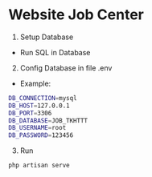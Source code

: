 # Website Job Center

1. Setup Database 

- Run SQL in Database 

2. Config Database in file .env

- Example: 
```zsh
DB_CONNECTION=mysql
DB_HOST=127.0.0.1
DB_PORT=3306
DB_DATABASE=JOB_TKHTTT
DB_USERNAME=root
DB_PASSWORD=123456
```
3. Run 
```zsh
php artisan serve
```
